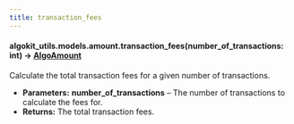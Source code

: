 ```yaml
---
title: transaction_fees
---
```


#### algokit_utils.models.amount.transaction_fees(number_of_transactions: int) → [AlgoAmount](/reference/algokit-utils-py/api/models/amount/algoamount/#AlgoAmount)

Calculate the total transaction fees for a given number of transactions.

- **Parameters:**
  **number_of_transactions** – The number of transactions to calculate the fees for.
- **Returns:**
  The total transaction fees.
